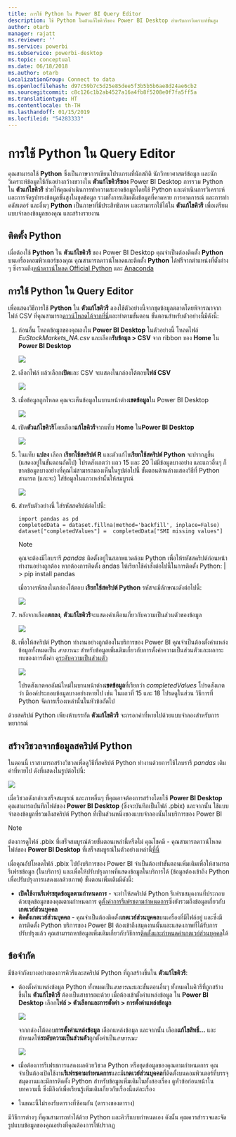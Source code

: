 ```yaml
---
title: การใช้ Python ใน Power BI Query Editor
description: ใช้ Python ในตัวแก้ไขคิวรีของ Power BI Desktop สำหรับการวิเคราะห์ขั้นสูง
author: otarb
manager: rajatt
ms.reviewer: ''
ms.service: powerbi
ms.subservice: powerbi-desktop
ms.topic: conceptual
ms.date: 06/18/2018
ms.author: otarb
LocalizationGroup: Connect to data
ms.openlocfilehash: d97c59b7c5d25e85dee5f3b5b5b6ae8d24ae6cb2
ms.sourcegitcommit: c8c126c1b2ab4527a16a4fb8f5208e0f7fa5ff5a
ms.translationtype: HT
ms.contentlocale: th-TH
ms.lasthandoff: 01/15/2019
ms.locfileid: "54283333"
---
```

# <a name="using-python-in-query-editor"></a>การใช้ Python ใน Query Editor
คุณสามารถใช้ **Python** ซึ่งเป็นภาษาการเขียนโปรแกรมที่นักสถิติ นักวิทยาศาสตร์ข้อมูล และนักวิเคราะห์ข้อมูลใช้กันอย่างกว้างขวางใน **ตัวแก้ไขคิวรีของ** Power BI Desktop การรวม Python ใน **ตัวแก้ไขคิวรี** ช่วยให้คุณดำเนินการทำความสะอาดข้อมูลโดยใช้ Python  และดำเนินการวิเคราะห์และการจัดรูปทรงข้อมูลขั้นสูงในชุดข้อมูล รวมทั้งการเติมเต็มข้อมูลที่คาดหาย การคาดการณ์ และการทำคลัสเตอร์ และอื่นๆ **Python** เป็นภาษาที่มีประสิทธิภาพ และสามารถใช้ได้ใน **ตัวแก้ไขคิวรี** เพื่อเตรียมแบบจำลองข้อมูลของคุณ และสร้างรายงาน

## <a name="installing-python"></a>ติดตั้ง Python
เมื่อต้องใช้ **Python** ใน **ตัวแก้ไขคิวรี** ของ Power BI Desktop คุณจำเป็นต้องติดตั้ง **Python** บนเครื่องคอมพิวเตอร์ของคุณ คุณสามารถดาวน์โหลดและติดตั้ง **Python** ได้ฟรีจากตำแหน่งที่ตั้งต่าง ๆ ซึ่งรวมถึง[หน้าดาวน์โหลด Official Python](https://www.python.org/) และ [Anaconda](https://anaconda.org/anaconda/python/)

## <a name="using-python-in-query-editor"></a>การใช้ Python ใน Query Editor
เพื่อแสดงวิธีการใช้ **Python** ใน **ตัวแก้ไขคิวรี** ลองใช้ตัวอย่างนี้จากชุดข้อมูลตลาดโดยพิจารณาจากไฟล์ CSV ที่คุณสามารถ[ดาวน์โหลดได้จากที่นี่](http://download.microsoft.com/download/F/8/A/F8AA9DC9-8545-4AAE-9305-27AD1D01DC03/EuStockMarkets_NA.csv)และทำตามขั้นตอน ขั้นตอนสำหรับตัวอย่างนี้มีดังนี้:

1. ก่อนอื่น โหลดข้อมูลของคุณลงใน **Power BI Desktop** ในตัวอย่างนี้ โหลดไฟล์ *EuStockMarkets_NA.csv* และเลือก**รับข้อมูล > CSV** จาก ribbon ของ **Home** ใน **Power BI Desktop**
   
   ![](media/desktop-python-in-query-editor/python-in-query-editor-1.png)
2. เลือกไฟล์ แล้วเลือก**เปิด**และ CSV จะแสดงในกล่องโต้ตอบ**ไฟล์ CSV**
   
   ![](media/desktop-python-in-query-editor/python-in-query-editor-2.png)
3. เมื่อข้อมูลถูกโหลด คุณจะเห็นข้อมูลในบานหน้าต่าง**เขตข้อมูล**ใน Power BI Desktop
   
   ![](media/desktop-python-in-query-editor/python-in-query-editor-3.png)
4. เปิด**ตัวแก้ไขคิวรี**โดยเลือก**แก้ไขคิวรี**จากแท็บ **Home** ใน**Power BI Desktop**
   
   ![](media/desktop-python-in-query-editor/python-in-query-editor-4.png)
5. ในแท็บ **แปลง** เลือก **เรียกใช้สคริปต์ R** และตัวแก้ไข**เรียกใช้สคริปต์ Python** จะปรากฏขึ้น (แสดงอยู่ในขั้นตอนถัดไป) โปรดสังเกตว่า แถว 15 และ 20 ไม่มีข้อมูลบางอย่าง และแถวอื่นๆ ก็ขาดข้อมูลบางอย่างที่คุณไม่สามารถมองเห็นในรูปต่อไปนี้ ขั้นตอนด้านล่างแสดงวิธีที่ Python สามารถ (และจะ) ใส่ข้อมูลในแถวเหล่านั้นให้สมบูรณ์
   
   ![](media/desktop-python-in-query-editor/python-in-query-editor-5.png)
6. สำหรับตัวอย่างนี้ ใส่รหัสสคริปต์ต่อไปนี้:
   
       import pandas as pd
       completedData = dataset.fillna(method='backfill', inplace=False)
       dataset["completedValues"] =  completedData["SMI missing values"]
   
   > [!NOTE]
   > คุณจะต้องมีไลบรารี *pandas* ติดตั้งอยู่ในสภาพแวดล้อม Python เพื่อให้รหัสสคริปต์ก่อนหน้าทำงานอย่างถูกต้อง หากต้องการติดตั้ง andas ให้เรียกใช้คำสั่งต่อไปนี้ในการติดตั้ง Python:  |      > pip install pandas
   > 
   > 
   
   เมื่อวางรหัสลงในกล่องโต้ตอบ **เรียกใช้สคริปต์ Python** รหัสจะมีลักษณะดังต่อไปนี้:
   
   ![](media/desktop-python-in-query-editor/python-in-query-editor-5b.png)
7. หลังจากเลือก**ตกลง**, **ตัวแก้ไขคิวรี**จะแสดงคำเตือนเกี่ยวกับความเป็นส่วนตัวของข้อมูล
   
   ![](media/desktop-python-in-query-editor/python-in-query-editor-6.png)
8. เพื่อให้สคริปต์ Python ทำงานอย่างถูกต้องในบริการของ Power BI คุณจำเป็นต้องตั้งค่าแหล่งข้อมูลทั้งหมดเป็น *สาธารณะ* สำหรับข้อมูลเพิ่มเติมเกี่ยวกับการตั้งค่าความเป็นส่วนตัวและผลกระทบของการตั้งค่า ดู[ระดับความเป็นส่วนตัว](desktop-privacy-levels.md)
   
   ![](media/desktop-python-in-query-editor/python-in-query-editor-7.png)
   
   โปรดสังเกตคอลัมน์ใหม่ในบานหน้าต่าง**เขตข้อมูล**ที่เรียกว่า *completedValues* โปรดสังเกตว่า มีองค์ประกอบข้อมูลบางอย่างหายไป เช่น ในแถวที่ 15 และ 18 โปรดดูในส่วน วิธีการที่ Python จัดการเรื่องเหล่านั้นในหัวข้อถัดไป
   

ด้วยสคริปต์ Python เพียงห้าบรรทัด **ตัวแก้ไขคิวรี** จะกรอกค่าที่หายไปด้วยแบบจำลองสำหรับการพยากรณ์

## <a name="creating-visuals-from-python-script-data"></a>สร้างวิชวลจากข้อมูลสคริปต์ Python
ในตอนนี้ เราสามารถสร้างวิชวลเพื่อดูวิธีที่สคริปต์ Python ทำงานด้วยการใช้ไลบรารี *pandas* เติมค่าที่หายไป ดังที่แสดงในรูปต่อไปนี้:

![](media/desktop-python-in-query-editor/python-in-query-editor-8.png)

เมื่อวิชวลดังกล่าวเสร็จสมบูรณ์ และภาพอื่นๆ ที่คุณอาจต้องการสร้างโดยใช้ **Power BI Desktop** คุณสามารถบันทึกไฟล์ของ **Power BI Desktop** (ซึ่งจะบันทึกเป็นไฟล์ .pbix) และจากนั้น ใช้แบบจำลองข้อมูลที่รวมถึงสคริปต์ Python ที่เป็นส่วนหนึ่งของแบบจำลองนั้นในบริการของ Power BI

> [!NOTE]
> ต้องการดูไฟล์ .pbix ที่เสร็จสมบูรณ์ด้วยขั้นตอนเหล่านี้หรือไม่ คุณโชคดี - คุณสามารถดาวน์โหลดไฟล์ของ **Power BI Desktop** ที่เสร็จสมบูรณ์ในตัวอย่างเหล่านี้[ที่นี่](http://download.microsoft.com/download/A/B/C/ABCF5589-B88F-49D4-ADEB-4A623589FC09/Complete%20Values%20with%20Python%20in%20PQ.pbix)

เมื่อคุณอัปโหลดไฟล์ .pbix ไปยังบริการของ Power BI จำเป็นต้องทำขั้นตอนเพิ่มเติมเพื่อให้สามารถรีเฟรชข้อมูล (ในบริการ) และเพื่อให้ปรับปรุงภาพที่แสดงข้อมูลในบริการได้ (ข้อมูลต้องเข้าถึง Python เพื่อปรับปรุงการแสดงผลด้วยภาพ) ขั้นตอนเพิ่มเติมมีดังนี้:

* **เปิดใช้งานรีเฟรชชุดข้อมูลตามกำหนดการ** - จะทำให้สคริปต์ Python รีเฟรชสมุดงานที่ประกอบด้วยชุดข้อมูลของคุณตามกำหนดการ ดู[ตั้งค่าการรีเฟรชตามกำหนดการ](refresh-scheduled-refresh.md)ซึ่งยังรวมถึงข้อมูลเกี่ยวกับ**เกตเวย์ส่วนบุคคล**
* **ติดตั้งเกตเวย์ส่วนบุคคล** - คุณจำเป็นต้องติดตั้ง**เกตเวย์ส่วนบุคคล**บนเครื่องที่มีไฟล์อยู่ และซึ่งมีการติดตั้ง Python บริการของ Power BI ต้องเข้าถึงสมุดงานนั้นและแสดงภาพที่ได้รับการปรับปรุงแล้ว คุณสามารถหาข้อมูลเพิ่มเติมเกี่ยวกับวิธีการ[ติดตั้งและกำหนดค่าเกตเวย์ส่วนบุคคล](personal-gateway.md)ได้

## <a name="limitations"></a>ข้อจำกัด
มีข้อจำกัดบางอย่างของการคิวรีและสคริปต์ Python ที่ถูกสร้างขึ้นใน **ตัวแก้ไขคิวรี**:

* ต้องตั้งค่าแหล่งข้อมูล Python ทั้งหมดเป็น*สาธารณะ*และขั้นตอนอื่นๆ ทั้งหมดในคิวรีที่ถูกสร้างขึ้นใน **ตัวแก้ไขคิวรี** ต้องเป็นสาธารณะด้วย เมื่อต้องเข้าตั้งค่าแหล่งข้อมูล ใน **Power BI Desktop** เลือก**ไฟล์ > ตัวเลือกและการตั้งค่า > การตั้งค่าแหล่งข้อมูล**
  
  ![](media/desktop-python-in-query-editor/python-in-query-editor-9.png)
  
  จากกล่องโต้ตอบ**การตั้งค่าแหล่งข้อมูล** เลือกแหล่งข้อมูล และจากนั้น เลือก**แก้ไขสิทธิ์...** และกำหนดให้**ระดับความเป็นส่วนตัว**ถูกตั้งค่าเป็น*สาธารณะ*
  
  ![](media/desktop-python-in-query-editor/python-in-query-editor-10.png)    
* เมื่อต้องการรีเฟรชการแสดงผลด้วยวิชวล Python หรือชุดข้อมูลของคุณตามกำหนดการ คุณจำเป็นต้องเปิดใช้งาน**รีเฟรชตามกำหนดการ**และมี**เกตเวย์ส่วนบุคคล**ที่ติดตั้งบนคอมพิวเตอร์ที่บรรจุสมุดงานและมีการติดตั้ง Python สำหรับข้อมูลเพิ่มเติมในทั้งสองเรื่อง ดูหัวข้อก่อนหน้าในบทความนี้ ซึ่งมีลิงก์เพื่อเรียนรู้เพิ่มเติมเกี่ยวกับเรื่องนี้แต่ละเรื่อง
* ในขณะนี้ไม่รองรับตารางที่ซ้อนกัน (ตารางของตาราง) 

มีวิธีการต่างๆ ที่คุณสามารถทำได้ด้วย Python และคิวรีแบบกำหนดเอง ดังนั้น คุณควรสำรวจและจัดรูปแบบข้อมูลของคุณอย่างที่คุณต้องการให้ปรากฏ

